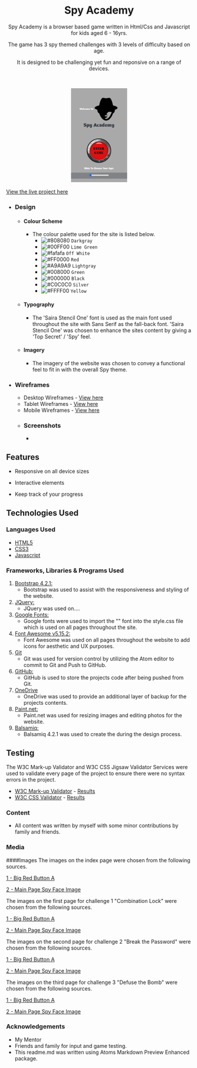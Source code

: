 <h1 align="center">Spy Academy</h1>


<p align="center">Spy Academy is a browser based game written in Html/Css and Javascript for kids aged 6 - 16yrs.</p>

<p align="center">The game has 3 spy themed challenges with 3 levels of difficulty based on age.</p>

<p align="center">It is designed to be challenging yet fun and reponsive on a range of devices.</p>
&nbsp;  
&nbsp;  

<p align="center">
  <img width="30%" height="30%" src="/assets/docs/SpyAcademyFrontPage.png">
</p>
  
  
  
[View the live project here ](https://kryan23.github.io/SpyAcademy/)



-   ### Design
    -   #### Colour Scheme
        -   The colour palette used for the site is listed below.
            - ![#808080](https://via.placeholder.com/15/808080/000000?text=+) `Darkgray`
            - ![#00FF00](https://via.placeholder.com/15/00FF00/000000?text=+) `Lime Green`
            - ![#fafafa](https://via.placeholder.com/15/fafafa/000000?text=+) `Off White`
            - ![#FF0000](https://via.placeholder.com/15/FF0000/000000?text=+) `Red`
            - ![#A9A9A9](https://via.placeholder.com/15/A9A9A9/000000?text=+) `Lightgray`
            - ![#008000](https://via.placeholder.com/15/008000/000000?text=+) `Green`
            - ![#000000](https://via.placeholder.com/15/000000/000000?text=+) `Black`
            - ![#C0C0C0](https://via.placeholder.com/15/C0C0C0/000000?text=+) `Silver`
            - ![#FFFF00](https://via.placeholder.com/15/FFFF00/000000?text=+) `Yellow`
    -   #### Typography
        -   The 'Saira Stencil One' font is used as the main font used throughout the site with Sans Serif as the fall-back font. 'Saira Stencil One' was chosen to enhance the sites content by giving a 'Top Secret' / 'Spy' feel.

    -   #### Imagery
        - The imagery of the website was chosen to convey a functional feel to fit in with the overall Spy theme.


*   ### Wireframes

    -   Desktop Wireframes - [View here](assets/wireframes/Spy_Academy_Desktop_and_Site_Map.pdf)
    -  Tablet Wireframes - [View here](assets/wireframes/Spy_Academy_Tablet_and_Site_Map.pdf)
    - Mobile Wireframes - [View here](assets/wireframes/Spy_Academy_Mobile_and_Site_Map.pdf)


    *   ### Screenshots

        -


## Features

-   Responsive on all device sizes

-   Interactive elements

-   Keep track of your progress

## Technologies Used

### Languages Used

-   [HTML5](https://en.wikipedia.org/wiki/HTML5)
-   [CSS3](https://en.wikipedia.org/wiki/Cascading_Style_Sheets)
-   [Javascript](https://en.wikipedia.org/wiki/Cascading_Style_Sheets)

### Frameworks, Libraries & Programs Used

1. [Bootstrap 4.2.1:](https://getbootstrap.com/docs/4.2/getting-started/introduction/)
    - Bootstrap was used to assist with the responsiveness and styling of the website.
1. [JQuery:](https://code.jquery.com/)
    - JQuery was used on....
1. [Google Fonts:](https://fonts.google.com/)
    - Google fonts were used to import the "" font into the style.css file which is used on all pages throughout the site.
1. [Font Awesome v5.15.2:](https://fontawesome.com/)
    - Font Awesome was used on all pages throughout the website to add icons for aesthetic and UX purposes.
1. [Git](https://git-scm.com/)
    - Git was used for version control by utilizing the Atom editor to commit to Git and Push to GitHub.
1. [GitHub:](https://github.com/)
    - GitHub is used to store the projects code after being pushed from Git.
1. [OneDrive](https://onedrive.live.com/)
    - OneDrive was used to provide an additional layer of backup for the projects contents.
1. [Paint.net:](https://www.getpaint.net/doc/latest/index.html)
    - Paint.net was used for resizing images and editing photos for the website.
1. [Balsamiq:](https://balsamiq.com/)
    - Balsamiq 4.2.1 was used to create the during the design process.


## Testing

The W3C Mark-up Validator and W3C CSS Jigsaw Validator Services were used to validate every page of the project to ensure there were no syntax errors in the project.

-   [W3C Mark-up Validator](https://jigsaw.w3.org/css-validator/#validate_by_input) - [Results]()
-   [W3C CSS Validator](https://jigsaw.w3.org/css-validator/#validate_by_input) - [Results]()



### Content

-   All content was written by myself with some minor contributions by family and friends.


### Media

####Images
The images on the index page were chosen from the following sources.

[1 - Big Red Button A](https://pixabay.com/photos/button-light-bright-symbol-icon-2816448/)

[2 - Main Page Spy Face Image](https://images.app.goo.gl/zXfs831NsdFR2UqF7)


The images on the first page for challenge 1 "Combination Lock" were chosen from the following sources.

[1 - Big Red Button A](https://pixabay.com/photos/button-light-bright-symbol-icon-2816448/)

[2 - Main Page Spy Face Image](https://images.app.goo.gl/zXfs831NsdFR2UqF7)

The images on the second page for challenge 2 "Break the Password" were chosen from the following sources.

[1 - Big Red Button A](https://pixabay.com/photos/button-light-bright-symbol-icon-2816448/)

[2 - Main Page Spy Face Image](https://images.app.goo.gl/zXfs831NsdFR2UqF7)

The images on the third page for challenge 3 "Defuse the Bomb" were chosen from the following sources.

[1 - Big Red Button A](https://pixabay.com/photos/button-light-bright-symbol-icon-2816448/)

[2 - Main Page Spy Face Image](https://images.app.goo.gl/zXfs831NsdFR2UqF7)

### Acknowledgements
- My Mentor
- Friends and family for input and game testing.
- This readme.md was written using Atoms Markdown Preview Enhanced package.
